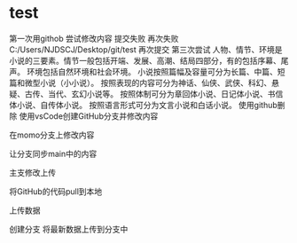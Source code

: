 # test
第一次用githob
尝试修改内容
提交失败
再次失败
C:/Users/NJDSCJ/Desktop/git/test
再次提交
第三次尝试
人物、情节、环境是小说的三要素。情节一般包括开端、发展、高潮、结局四部分，有的包括序幕、尾声。
环境包括自然环境和社会环境。 
小说按照篇幅及容量可分为长篇、中篇、短篇和微型小说（小小说）。
按照表现的内容可分为神话、仙侠、武侠、科幻、悬疑、古传、当代、玄幻小说等。
按照体制可分为章回体小说、日记体小说、书信体小说、自传体小说。
按照语言形式可分为文言小说和白话小说。
使用github删除
使用vsCode创建GitHub分支并修改内容

在momo分支上修改内容

让分支同步main中的内容


主支修改上传


将GitHub的代码pull到本地


上传数据

创建分支 将最新数据上传到分支中